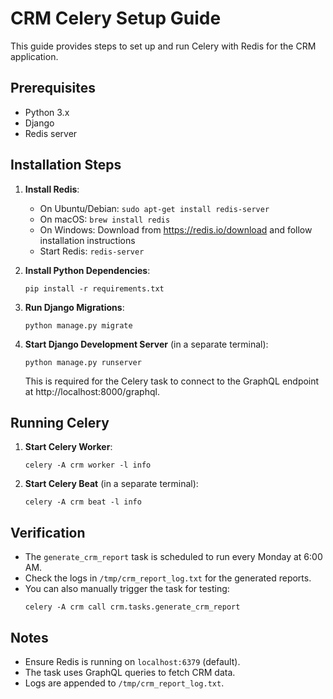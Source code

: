 # CRM Celery Setup Guide

This guide provides steps to set up and run Celery with Redis for the CRM application.

## Prerequisites
- Python 3.x
- Django
- Redis server

## Installation Steps

1. **Install Redis**:
   - On Ubuntu/Debian: `sudo apt-get install redis-server`
   - On macOS: `brew install redis`
   - On Windows: Download from https://redis.io/download and follow installation instructions
   - Start Redis: `redis-server`

2. **Install Python Dependencies**:
   ```
   pip install -r requirements.txt
   ```

3. **Run Django Migrations**:
   ```
   python manage.py migrate
   ```

4. **Start Django Development Server** (in a separate terminal):
   ```
   python manage.py runserver
   ```
   This is required for the Celery task to connect to the GraphQL endpoint at http://localhost:8000/graphql.

## Running Celery

1. **Start Celery Worker**:
   ```
   celery -A crm worker -l info
   ```

2. **Start Celery Beat** (in a separate terminal):
   ```
   celery -A crm beat -l info
   ```

## Verification

- The `generate_crm_report` task is scheduled to run every Monday at 6:00 AM.
- Check the logs in `/tmp/crm_report_log.txt` for the generated reports.
- You can also manually trigger the task for testing:
  ```
  celery -A crm call crm.tasks.generate_crm_report
  ```

## Notes
- Ensure Redis is running on `localhost:6379` (default).
- The task uses GraphQL queries to fetch CRM data.
- Logs are appended to `/tmp/crm_report_log.txt`.

